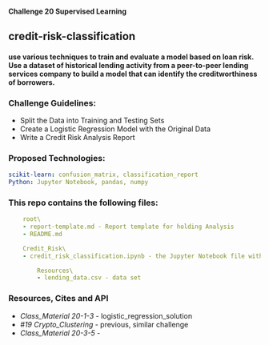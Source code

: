 #### Challenge 20 Supervised Learning
##  credit-risk-classification
#### use various techniques to train and evaluate a model based on loan risk. Use a dataset of historical lending activity from a peer-to-peer lending services company to build a model that can identify the creditworthiness of borrowers.

### Challenge Guidelines:
- Split the Data into Training and Testing Sets
- Create a Logistic Regression Model with the Original Data
- Write a Credit Risk Analysis Report

### Proposed Technologies:
```yaml
scikit-learn: confusion_matrix, classification_report
Python: Jupyter Notebook, pandas, numpy
```

### This repo contains the following files:
```yaml
    root\
    - report-template.md - Report template for holding Analysis
    - README.md

    Credit_Risk\
    - credit_risk_classification.ipynb - the Jupyter Notebook file with data work

        Resources\
        - lending_data.csv - data set
```



### Resources, Cites and API
- *Class_Material 20-1-3* - logistic_regression_solution
- *#19 Crypto_Clustering* - previous, similar challenge
- *Class_Material 20-3-5* - 

